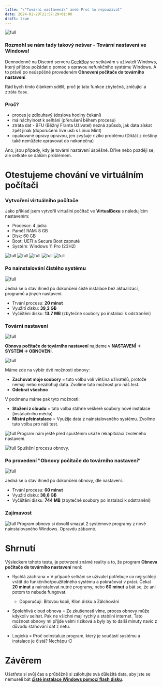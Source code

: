 ```yaml
---
title: "\"Tovární nastavení\" aneb Proč ho nepoužívat"
date: 2024-01-20T21:57:29+01:00
draft: true
---
```


![full](main.jpg)

### Rozmohl se nám tady takový nešvar - Tovární nastavení ve Windows!

Dennodenně na Discord serveru [GeekBoy](/zajimavosti/geekboy/) se setkávám s uživateli Windows, který přijdou požádat o pomoc s opravou nefunkčního systému Windows. A to právě po neúspěšně provedeném **Obnovení počítače do továrního nastavení**.

Rád bych tímto článkem sdělil, proč je tato funkce zbytečná, zničující a ztráta času.


### Proč?

- proces je zdlouhavý (doslova hodiny čekání)
- má náchylnost k selhání (přerušení během procesu)
- ztráta dat - BFU (Běžný Franta Uživatel) nezná způsob, jak data získat zpět jinak (doporučení: live usb s Linux Mint)
- opakované opravy opravou, jen zvyšuje riziko problému (Diktát z češtiny také nemůžete opravovat do nekonečna) 

Ano, jsou případy, kdy je tovární nastavení úspěšné. Dříve nebo později se, ale setkáte se dalším problémem.


# Otestujeme chování ve virtuálním počítači

### Vytvoření virtuálního počítače

Jako příklad jsem vytvořil virtuální počítač ve **VirtualBoxu** s náledujícím nastavením:

- Procesor: 4 jádra
- Paměť RAM: 8 GB
- Disk: 60 GB
- Boot: UEFI a Secure Boot zapnuté
- Systém: Windows 11 Pro (23H2)

![full](3.jpg)
![full](4.jpg)
![full](5.jpg)
![full](6.jpg)
![full](7.jpg)


### Po nainstalování čistého systému

![full](1.jpg)

Jedná se o stav ihned po dokončení čisté instalace bez aktualizací, programů a jiných nastavení.

- Trvání procesu: **20 minut**
- Využití disku: **39,2 GB**
- Vyčištění disku: **13.7 MB** (zbytečné soubory po instalaci k odstranění)


### Tovární nastavení

![full](8.jpg)

**Obnovu počítače do továrního nastavení** najdeme v **NASTAVENÍ -> SYSTÉM -> OBNOVENÍ**.

![full](9.jpg)

Máme zde na výběr dvě možnosti obnovy:
- **Zachovat moje soubory** = tuto volbu volí většina uživatelů, protože nemají nebo nezálohují data. Zvolíme tuto možnost pro náš test. 
- **Odebrat všechno**

V podmenu máme pak tyto možnosti:
- **Stažení z cloudu** = tato volba stáhne veškeré soubory nové instalace (instalačního média)
- **Místní přeinstalace** = Využije data z nainstalovaného systému. Zvolíme tuto volbu pro náš test.

![full](10.jpg)
Program nám ještě před spuštěním ukáže rekapitulaci zvoleného nastavení.

![full](11.jpg)
Spuštění procesu obnovy.


### Po provedení "Obnovy počítače do továrního nastavení"

![full](2.jpg)

Jedná se o stav ihned po dokončení obnovy, dle nastavení.

- Trvání procesu: **60 minut**
- Využití disku: **38,6 GB**
- Vyčištění disku: **744 MB** (zbytečné soubory po instalaci k odstranění)


### Zajímavost

![full](0.jpg)
Program obnovy si dovolil smazat 2 systémové programy z nově nainstalovaného Windows. Opravdu zábavné.


# Shrnutí

Výsledkem tohoto testu, je potvrzení známé reality a to, že program **Obnova počítače do továrního nastavení** není:

- Rychlá záchrana = V případě selhání se uživatel potřebuje co nejrychleji vrátit do funkčního/použitelného systému a pokračovat v práci. Čekat **20 minut** a nainstalovat nutné programy, nebo **60 minut** a bát se, že ani potom to nebude fungovat. 
    - Doporučuji: Bitovou kopii, Klon disku a Zálohování

- Spolehlivá cloud obnova = Ze zkušenosti víme, proces obnovy může kdykoliv selhat. Pak ne všichni mají rychlý a stabilní internet. Tato možnost obnovy mi přijde velmi riziková a byly by to další minuty navíc z důvodu stahování dat z netu.

- Logická = Proč odinstaluje program, který je součástí systému a instalace je čistá? Nechápu :D


# Závěrem

Ušetřete si svůj čas a průběžně si zálohujte svá důležitá data, aby jste se nemuseli bát [**ćisté instalace Windows pomocí flash disku**](/navody/instalace-windows-11/).
